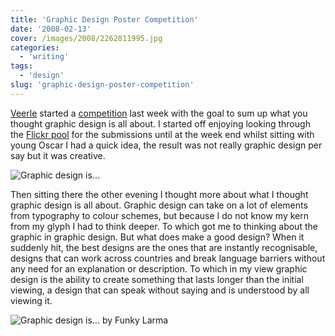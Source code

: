 ```yaml
---
title: 'Graphic Design Poster Competition'
date: '2008-02-13'
cover: /images/2008/2262811995.jpg
categories:
  - 'writing'
tags:
  - 'design'
slug: 'graphic-design-poster-competition'
---
```


[Veerle](https://veerle.duoh.com/) started a [competition](https://veerle.duoh.com/blog/comments/what_is_graphic_design_poster_competition/) last week with the goal to sum up what you thought graphic design is all about. I started off enjoying looking through the [Flickr pool](https://www.flickr.com/groups/what_is_graphic_design_poster_competition/pool/) for the submissions until at the week end whilst sitting with young Oscar I had a quick idea, the result was not really graphic design per say but it was creative.

![Graphic design is...](/images/2008/2257659610.jpg)

Then sitting there the other evening I thought more about what I thought graphic design is all about. Graphic design can take on a lot of elements from typography to colour schemes, but because I do not know my kern from my glyph I had to think deeper. To which got me to thinking about the graphic in graphic design. But what does make a good design? When it suddenly hit, the best designs are the ones that are instantly recognisable, designs that can work across countries and break language barriers without any need for an explanation or description. To which in my view graphic design is the ability to create something that lasts longer than the initial viewing, a design that can speak without saying and is understood by all viewing it.

![Graphic design is... by Funky Larma](/images/2008/2262811995.jpg)
